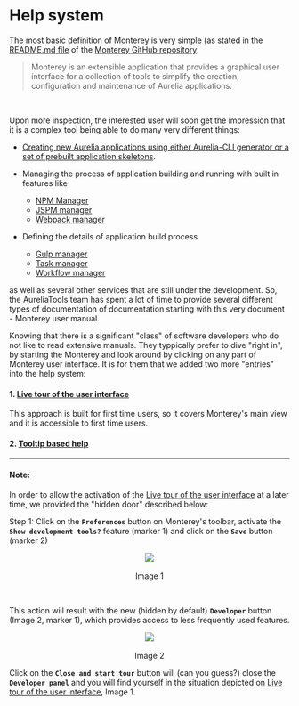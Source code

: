 # Help system

The most basic definition of Monterey is very simple (as stated in the [README.md file](https://github.com/monterey-framework/monterey/blob/master/README.md) of the [Monterey GitHub repository](https://github.com/monterey-framework/monterey): 

> Monterey is an extensible application that provides a graphical user interface for a collection of tools to simplify the creation, configuration and maintenance of Aurelia applications.
<br>

Upon more inspection, the interested user will soon get the impression that it is a complex tool being able to do many very different things:

- [Creating new Aurelia applications using either Aurelia-CLI generator or a set of prebuilt application skeletons](./content/creating_new_application.html).

- Managing the process of application building and running with built in features like
  - [NPM Manager](./content/features/npm_manager.html)
  - [JSPM manager](./content/features/jspm_manager.html)
  - [Webpack manager](./content/features/webpack.html)


- Defining the details of application build process
  - [Gulp manager]()
  - [Task manager]()
  - [Workflow manager]()

as well as several other services that are still under the development. So, the AureliaTools team has spent a lot of time to provide several different types of documentation of documentation starting with this very document - Monterey user manual.

Knowing that there is a significant "class" of software developers who do not like to read extensive manuals. They typpically prefer to dive "right in", by starting the Monterey and look around by clicking on any part of Monterey user interface. It is for them that we added two more "entries" into the help system:

#### 1. [Live tour of the user interface](./content/online_help/live_tour.html)
This approach is built for first time users, so it covers Monterey's main view and it is accessible to first time users. 




#### 2. [Tooltip based help](content/unline_help/tooltip_based_help.html)


***
#### Note:

In order to allow the activation of the [Live tour of the user interface](./content/online_help/live_tour.html)  at a later time, we provided the "hidden door" described below:

Step 1: Click on the **`Preferences`** button on Monterey's toolbar, activate the **`Show development tools?`** feature (marker 1) and click on the **`Save`** button (marker 2)

<p align=center>
  <img src="https://cloud.githubusercontent.com/assets/2712405/18612053/74b0375e-7d1c-11e6-995c-091ba287b750.png"></img>
 <br><br>
Image 1
</p>

<br>

This action will result with the new (hidden by default) **`Developer`** button (Image 2, marker 1), which provides access to less frequently used features.

<p align=center>
  <img src="https://cloud.githubusercontent.com/assets/2712405/18612091/333fb856-7d1e-11e6-9e9f-9c7c942e3e01.png"></img>
 <br><br>
Image 2
</p>

Click on the **`Close and start tour`** button will (can you guess?) close the **`Developer panel`** and you will find yourself in the situation depicted on 
[Live tour of the user interface](./content/online_help/live_tour.html), Image 1.





